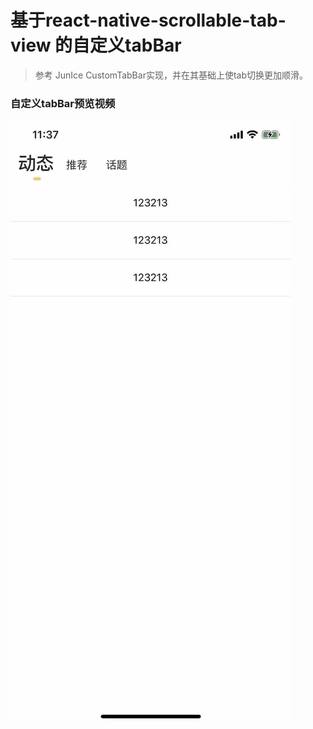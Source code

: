 <!--
 * @Date: 2020-01-08 12:11:44
 * @LastEditTime : 2020-01-08 12:35:14
 * @Description: 
 -->
# 基于react-native-scrollable-tab-view 的自定义tabBar
> 参考 JunIce CustomTabBar实现，并在其基础上使tab切换更加顺滑。     
### 自定义tabBar预览视频     
<!-- <img src="./1578457489760.gif"> -->
![预览](./1578457489760.gif)